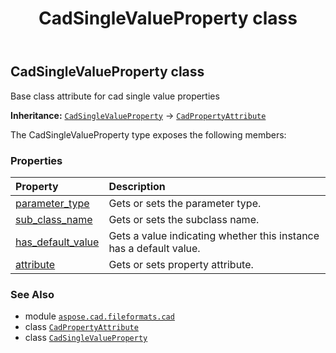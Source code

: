 ﻿---
title: CadSingleValueProperty class
second_title: Aspose.CAD for Python via .NET API References
description: 
type: docs
weight: 220
url: /python-net/aspose.cad.fileformats.cad/cadsinglevalueproperty/
is_root: false
---

## CadSingleValueProperty class

Base class attribute for cad single value properties



**Inheritance:** [`CadSingleValueProperty`](/cad/python-net/aspose.cad.fileformats.cad/cadsinglevalueproperty) → 
[`CadPropertyAttribute`](/cad/python-net/aspose.cad.fileformats.cad/cadpropertyattribute)



The CadSingleValueProperty type exposes the following members:

### Properties
| Property | Description |
| :- | :- |
| [parameter_type](/cad/python-net/aspose.cad.fileformats.cad/cadsinglevalueproperty/parameter_type) | Gets or sets the parameter type. |
| [sub_class_name](/cad/python-net/aspose.cad.fileformats.cad/cadsinglevalueproperty/sub_class_name) | Gets or sets the subclass name. |
| [has_default_value](/cad/python-net/aspose.cad.fileformats.cad/cadsinglevalueproperty/has_default_value) | Gets a value indicating whether this instance has a default value. |
| [attribute](/cad/python-net/aspose.cad.fileformats.cad/cadsinglevalueproperty/attribute) | Gets or sets property attribute. |



### See Also
* module [`aspose.cad.fileformats.cad`](..)
* class [`CadPropertyAttribute`](/cad/python-net/aspose.cad.fileformats.cad/cadpropertyattribute)
* class [`CadSingleValueProperty`](/cad/python-net/aspose.cad.fileformats.cad/cadsinglevalueproperty)
